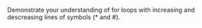 Demonstrate your understanding of for loops with increasing and descreasing lines of symbols (* and #).
